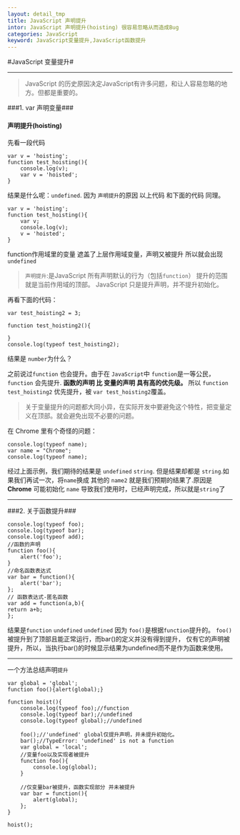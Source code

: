 ```yaml
---
layout: detail_tmp
title: JavaScript 声明提升
intor: JavaScript 声明提升(hoisting) 很容易忽略从而造成Bug
categories: JavaScript
keyword: JavaScript变量提升,JavaScript函数提升
---
```


#JavaScript 变量提升# 


--- 
>JavaScript 的历史原因决定JavaScript有许多问题，和让人容易忽略的地方。但都是重要的。

###1.  var 声明变量###

#### 声明提升(hoisting) ####
	
先看一段代码

	var v = 'hoisting';
	function test_hoisting(){
		console.log(v);
		var v = 'hoisted';
	}

结果是什么呢：`undefined`.
因为 `声明提升`的原因 以上代码 和下面的代码 同理。
	
	var v = 'hoisting';
	function test_hoisting(){
		var v;
		console.log(v);
		v = 'hoisted';
	}

function作用域里的变量 遮盖了上层作用域变量，声明又被提升 所以就会出现`undefined`

> `声明提升`:是JavaScript 所有声明默认的行为（包括`function`） 提升的范围就是当前作用域的顶部。
 JavaScript 只是提升声明，并不提升初始化。 

 再看下面的代码：

	
	
	
	var test_hoisting2 = 3;

	function test_hoisting2(){

	}
	console.log(typeof test_hoisting2);

结果是 `number`为什么？

之前说过`function` 也会提升。由于在 `JavaScript`中 `function`是一等公民，`function` 会先提升. 
**函数的声明 比 变量的声明 具有高的优先级。** 
所以 `function test_hoisting2` 优先提升，被 `var test_hoisting2`覆盖。

>关于变量提升的问题都大同小异，在实际开发中要避免这个特性，把变量定义在顶部。就会避免出现不必要的问题。  

在 Chrome 里有个奇怪的问题：

	console.log(typeof name);
	var name = "Chrome";
	console.log(typeof name); 

经过上面示例，我们期待的结果是 `undefined` `string`. 但是结果却都是 `string`.如果我们再试一次，将`name`换成 其他的 `name2` 就是我们预期的结果了.原因是 
**Chrome**
可能初始化 `name` 导致我们使用时，已经声明完成，所以就是`string`了  

----

###2. 关于函数提升###

	console.log(typeof foo);
	console.log(typeof bar);
	console.log(typeof add);
	//函数的声明
    function foo(){
        alert('foo');
    }
    //命名函数表达式
    var bar = function(){
        alert('bar');
    };
    // 函数表达式-匿名函数
    var add = function(a,b){
    return a+b;
	};

结果是`function` `undefined` `undefined` 因为 `foo()`是根据`function`提升的。
`foo()`被提升到了顶部且能正常运行，而bar()的定义并没有得到提升，
仅有它的声明被提升，所以，当执行bar()的时候显示结果为undefined而不是作为函数来使用。

----

一个方法总结声明`提升`

    var global = 'global';
    function foo(){alert(global);}

    function hoist(){
        console.log(typeof foo);//function
        console.log(typeof bar);//undefined
        console.log(typeof global);//undefined

        foo();//'undefined' global仅提升声明，并未提升初始化。
        bar();//TypeError: 'undefined' is not a function  
        var global = 'local';
        //变量foo以及实现者被提升
        function foo(){
            console.log(global);
        }

        //仅变量bar被提升，函数实现部分 并未被提升
        var bar = function(){
            alert(global);
        };
    }

    hoist(); 